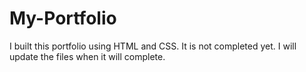 # My-Portfolio
I built this portfolio using HTML and CSS. It is not completed yet. I will update the files when it will complete. 
